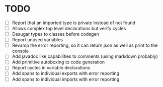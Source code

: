 # TODO

- [ ] Report that an imported type is private instead of not found
- [ ] Allows complex top level declarations but verify cycles
- [ ] Desugar types to classes before codegen
- [ ] Report unused variables
- [ ] Revamp the error reporting, so it can return json as well as print to the console
- [ ] Add javadoc like capabilities to comments (using markdown probably)
- [ ] Add primitive autoboxing to code generation
- [ ] Report cycles in variable declarations
- [ ] Add spans to individual exports with error reporting
- [ ] Add spans to individual imports with error reporting